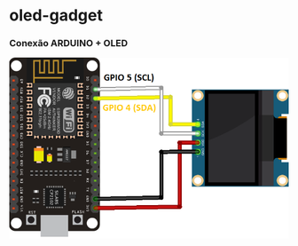 # oled-gadget
### Conexão ARDUINO + OLED
![Conexão ARDUINO + OLED](ESP8266_oled_display_wiring.webp)